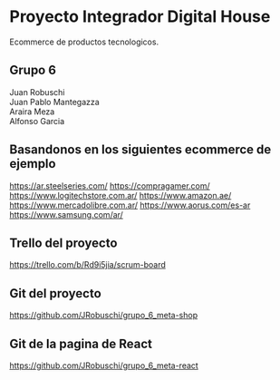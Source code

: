 
# Proyecto Integrador Digital House

Ecommerce de productos tecnologicos.

## Grupo 6

 Juan Robuschi<br>
 Juan Pablo Mantegazza<br>
 Araira Meza<br>
 Alfonso Garcia<br>

## Basandonos en los siguientes ecommerce de ejemplo
https://ar.steelseries.com/
https://compragamer.com/
https://www.logitechstore.com.ar/
https://www.amazon.ae/
https://www.mercadolibre.com.ar/
https://www.aorus.com/es-ar
https://www.samsung.com/ar/


## Trello del proyecto
https://trello.com/b/Rd9i5jia/scrum-board

## Git del proyecto
https://github.com/JRobuschi/grupo_6_meta-shop

## Git de la pagina de React
https://github.com/JRobuschi/grupo_6_meta-react